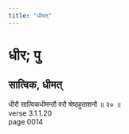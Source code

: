 ```yaml
---
title: "धीमत्"
---
```


# धीर; पु
## सात्विक, धीमत्
धीरौ सात्विकधीमन्तौ वरौ श्रेष्ठहुताशनौ ॥ २० ॥<br />verse 3.1.1.20<br />page 0014


